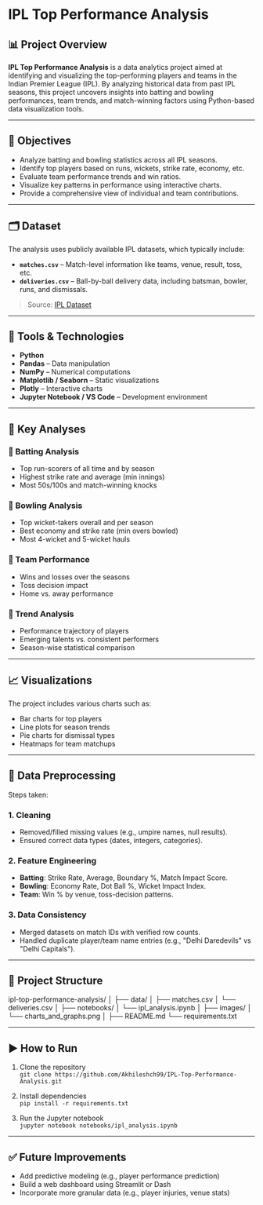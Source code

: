# IPL Top Performance Analysis

## 📊 Project Overview

**IPL Top Performance Analysis** is a data analytics project aimed at identifying and visualizing the top-performing players and teams in the Indian Premier League (IPL). By analyzing historical data from past IPL seasons, this project uncovers insights into batting and bowling performances, team trends, and match-winning factors using Python-based data visualization tools.

---

## 🎯 Objectives

- Analyze batting and bowling statistics across all IPL seasons.
- Identify top players based on runs, wickets, strike rate, economy, etc.
- Evaluate team performance trends and win ratios.
- Visualize key patterns in performance using interactive charts.
- Provide a comprehensive view of individual and team contributions.

---

## 🗂️ Dataset

The analysis uses publicly available IPL datasets, which typically include:

- **`matches.csv`** – Match-level information like teams, venue, result, toss, etc.
- **`deliveries.csv`** – Ball-by-ball delivery data, including batsman, bowler, runs, and dismissals.

> Source: [IPL Dataset]()

---

## 🔧 Tools & Technologies

- **Python**
- **Pandas** – Data manipulation
- **NumPy** – Numerical computations
- **Matplotlib / Seaborn** – Static visualizations
- **Plotly** – Interactive charts
- **Jupyter Notebook / VS Code** – Development environment

---

## 📌 Key Analyses

### 🔹 Batting Analysis
- Top run-scorers of all time and by season
- Highest strike rate and average (min innings)
- Most 50s/100s and match-winning knocks

### 🔹 Bowling Analysis
- Top wicket-takers overall and per season
- Best economy and strike rate (min overs bowled)
- Most 4-wicket and 5-wicket hauls

### 🔹 Team Performance
- Wins and losses over the seasons
- Toss decision impact
- Home vs. away performance

### 🔹 Trend Analysis
- Performance trajectory of players
- Emerging talents vs. consistent performers
- Season-wise statistical comparison

---

## 📈 Visualizations

The project includes various charts such as:
- Bar charts for top players
- Line plots for season trends
- Pie charts for dismissal types
- Heatmaps for team matchups

---

## 🧹 Data Preprocessing

Steps taken:
### 1. Cleaning
- Removed/filled missing values (e.g., umpire names, null results).
- Ensured correct data types (dates, integers, categories).

### 2. Feature Engineering
- **Batting**: Strike Rate, Average, Boundary %, Match Impact Score.
- **Bowling**: Economy Rate, Dot Ball %, Wicket Impact Index.
- **Team**: Win % by venue, toss-decision patterns.

### 3. Data Consistency
- Merged datasets on match IDs with verified row counts.
- Handled duplicate player/team name entries (e.g., "Delhi Daredevils" vs "Delhi Capitals").
---

## 📁 Project Structure

ipl-top-performance-analysis/
│
├── data/
│ ├── matches.csv
│ └── deliveries.csv
│
├── notebooks/
│ └── ipl_analysis.ipynb
│
├── images/
│ └── charts_and_graphs.png
│
├── README.md
└── requirements.txt


---

## ▶️ How to Run

1. Clone the repository  
   `git clone https://github.com/Akhileshch99/IPL-Top-Performance-Analysis.git`

2. Install dependencies  
   `pip install -r requirements.txt`

3. Run the Jupyter notebook  
   `jupyter notebook notebooks/ipl_analysis.ipynb`

---

## ✅ Future Improvements

- Add predictive modeling (e.g., player performance prediction)
- Build a web dashboard using Streamlit or Dash
- Incorporate more granular data (e.g., player injuries, venue stats)


